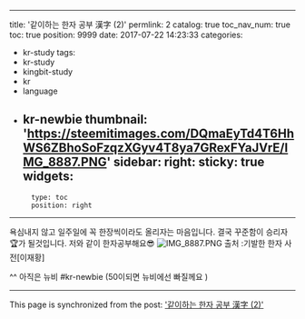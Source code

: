 
---
title: '같이하는 한자 공부 漢字 (2)'
permlink: 2
catalog: true
toc_nav_num: true
toc: true
position: 9999
date: 2017-07-22 14:23:33
categories:
- kr-study
tags:
- kr-study
- kingbit-study
- kr
- language
- kr-newbie
thumbnail: 'https://steemitimages.com/DQmaEyTd4T6HhWS6ZBhoSoFzqzXGyv4T8ya7GRexFYaJVrE/IMG_8887.PNG'
sidebar:
    right:
        sticky: true
widgets:
    -
        type: toc
        position: right
---


욕심내지 않고 일주일에 꼭 한장씩이라도 올리자는 
마음입니다. 결국 꾸준함이 승리자🏆가 될것입니다. 
저와 같이 한자공부해요😎
![IMG_8887.PNG](https://steemitimages.com/DQmaEyTd4T6HhWS6ZBhoSoFzqzXGyv4T8ya7GRexFYaJVrE/IMG_8887.PNG)
출처 :기발한 한자 사전[이재황]

^^ 아직은 뉴비 #kr-newbie (50이되면 뉴비에선 빠질께요 )

- - -

This page is synchronized from the post: ['같이하는 한자 공부 漢字 (2)'](https://steemit.com/@kingbit/2)
